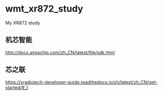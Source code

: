 # wmt_xr872_study
My XR872 study

## 机芯智能  
http://docs.aimachip.com/zh_CN/latest/file/sdk.html  

## 芯之联  
https://xradiotech-developer-guide.readthedocs.io/zh/latest/zh_CN/get-started/#_1  
